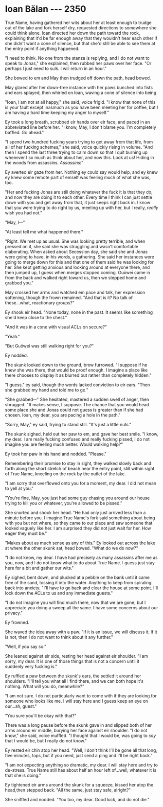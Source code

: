 # Ioan Bălan --- 2350

True Name, having gathered her wits about her at least enough to trudge out of the lake and fork herself dry, requested directions to somewhere she could think alone. Ioan directed her down the path toward the rock, explaining that it'd be far enough away that they wouldn't hear each other if she didn't want a cone of silence, but that she'd still be able to see them at the entry point if anything happened.

"I need to think. No one from the stanza is replying, and I do not want to speak to Jonas," she explained, then rubbed her paws over her face. "Or perhaps I just need to sulk. I will return in an hour."

She bowed to em and May then trudged off down the path, head bowed.

May glared after her down-tree instance with her paws bunched into fists and ears splayed, then whirled on Ioan, waving a cone of silence into being.

"Ioan, I am not at all happy," she said, voice frigid. "I know that none of this is your fault except inasmuch as you have been meeting her for coffee, but I am having a hard time keeping my anger to myself."

Ey took a long breath, scrubbed eir hands over eir face, and paced in an abbreviated line before her. "I know, May, I don't blame you. I'm completely baffled. Go ahead."

"I spend two hundred fucking years trying to get away from that life, from all of her fucking schemes," she said, voice quickly rising in volume. "And then I spend the last three trying to calm down so that I quit burning up whenever I so much as think about her, and now this. Look at us! Hiding in the woods from assassins. *Assassins!*"

Ey averted eir gaze from her. Nothing ey could say would help, and ey knew ey knew some remote part of emself was feeling much of what she was, too.

"Her and fucking Jonas are still doing whatever the fuck it is that they do, and now they are doing it to each other. Every time I think I can just settle down with you and get away from that, it just seeps right back in. I know that you were trying to do right by us, meeting up with her, but I really, *really* wish you had not."

"May, I--"

"At least tell me what happened there."

"Right. We met up as usual. She was looking pretty terrible, and when pressed on it, she said she was struggling and wasn't comfortable elaborating. When asked about Secession day, she said she and Jonas were going to have, in his words, a gathering. She said her instances were going to merge down for this and that one of them said he was looking for her. She kept getting anxious and looking around at everyone there, and then jumped up, I guess when merges stopped coming. Guōweī came in from the back and walked right toward us, then we stepped home and grabbed you."

May crossed her arms and watched em pace and talk, her expression softening, though the frown remained. "And that is it? No talk of these...what, reactionary groups?"

Ey shook eir head. "None today, none in the past. It seems like something she'd keep close to the chest."

"And it was in a cone with visual ACLs on secure?"

"Yeah."

"But Guōweī was still walking right for you?"

Ey nodded.

The skunk looked down to the ground, brow furrowed. "I suppose if he knew she was there, that would be proof enough. I imagine a place like there chooses to display it as blurred out rather than completely hidden."

"I guess," ey said, though the words lacked conviction to eir ears. "Then she grabbed my hand and told me to go."

"She grabbed--" She hesitated, mastered a sudden swell of anger, then shrugged. "It makes sense, I suppose. The chance that you would head some place she and Jonas could not guess is greater than if she had chosen. Ioan, my dear, you are pacing a hole in the path."

"Sorry, May," ey said, trying to stand still. "It's just a little nuts."

The skunk sighed, held out her paw to em, and gave her best smile. "I know, my dear. I am really fucking confused and really fucking pissed, I do not imagine you are feeling much better. Would walking help?"

Ey took her paw in his hand and nodded. "Please."

Remembering their promise to stay in sight, they walked slowly back and forth along the short stretch of beach near the entry point, still within sight of True Name, kneeling on the rock by the outlet of the lake.

"I am sorry that overflowed onto you for a moment, my dear. I did not mean to yell at you."

"You're fine, May, you just had some guy chasing you around our house trying to kill you or whatever, you're allowed to be pissed."

She snorted and shook her head. "He had only just arrived less than a minute before you. I imagine True Name's fork said something about being with you but not where, so they came to our place and saw someone that looked vaguely like her. I am surprised they did not just wait for her. How eager they must be."

"Makes about as much sense as any of this." Ey looked out across the lake at where the other skunk sat, head bowed. "What do we do now?"

"I do not know, my dear. I have had precisely as many assassins after me as you, now, and I do not know what to do about True Name. I guess just stay here for a bit and gather our wits."

Ey sighed, bent down, and plucked at a pebble on the bank until it came free of the sand, tossing it into the water. Anything to keep from spiraling back into anxiety. "I'll have to go back and clear the house at some point. I'll lock down the ACLs to us and any immediate guests."

"I do not imagine you will find much there, now that we are gone, but I appreciate you doing a sweep all the same. I have some concerns about our privacy."

Ey frowned.

She waved the idea away with a paw. "If it is an issue, we will discuss it. If it is not, then I do not want to think about it any further."

"Well, if you say so."

She leaned against eir side, resting her head against eir shoulder. "I am sorry, my dear. It is one of those things that is not a concern until it suddenly very fucking is."

Ey ruffled a paw between the skunk's ears, the settled it around her shoulders. "I'll tell you what all I find there, and we can both hope it's nothing. What will you do, meanwhile?"

"I am not sure. I do not particularly want to come with if they are looking for someone who looks like me. I will stay here and I guess keep an eye on our...ah, guest."

"You sure you'll be okay with that?"

There was a long pause before the skunk gave in and slipped both of her arms around eir middle, burying her face against eir shoulder. "I do not know," she said, voice muffled. "I thought that I would be, was going to *say* that I would be, but I really do not know."

Ey rested eir chin atop her head. "Well, I don't think I'll be gone all that long, five minutes, tops, but if you need, just send a ping and I'll be right back."

"I am not expecting anything so dramatic, my dear. I will stay here and try to de-stress. True Name still has about half an hour left of...well, whatever it is that she is doing."

Ey tightened eir arms around the skunk for a squeeze, kissed her atop the head,then stepped back. "All the same, just stay safe, alright?"

She sniffled and nodded. "You too, my dear. Good luck, and do not die."

